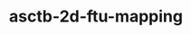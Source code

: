 ---
title: asctb-2d-ftu-mapping
release_version: v1.2
hra_release_version:
  - v1.2
model_type: 2d-ftu
description: 'This lookup table maps [Anatomical Structures, Cell Types and Biomarkers (ASCT+B) Table](https://hubmapconsortium.github.io/ccf/pages/ccf-anatomical-structures.html) terms to anatomical structure and cell type terms used in the [CCF-2D-reference-object-library](https://github.com/hubmapconsortium/ccf-2d-reference-object-library).'
creators:
  - 0000-0002-2142-983X
  - 0000-0001-6582-4041
project_leads:
  - 0000-0002-3321-6137
reviewers:
  - 0000-0001-7655-4833
  - 0000-0002-3321-6137
  - 0000-0002-3775-8574
  - 0000-0002-6703-7647
creation_date: 2022-05-06T00:00:00
license: CC BY 4.0
publisher:  HuBMAP 
funder:  National Institutes of Health 
award_number:  OT2OD026671 
hubmap_id:  HBM984.MZSG.873 
datatable: ASCT-B_ftu_2D_illustration_mapping.csv
doi: https://doi.org/10.48539/HBM984.MZSG.873
---